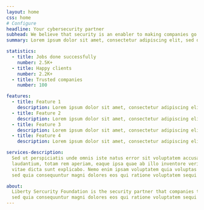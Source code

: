 ```yaml
---
layout: home
css: home
# Configure
headline: Your cybersecurity partner
subhead: We believe that security is an enabler to making companies go faster.
summary: Lorem ipsum dolor sit amet, consectetur adipiscing elit, sed do eiusmod tempor incididunt ut labore et dolore magna aliqua. Ut enim ad minim veniam, quis nostrud exercitation ullamco laboris nisi ut aliquip ex ea commodo consequat.

statistics:
  - title: Jobs done successfully
    number: 2.5K+
  - title: Happy clients
    number: 2.2K+
  - title: Trusted companies
    number: 100

features:
  - title: Feature 1
    description: Lorem ipsum dolor sit amet, consectetur adipiscing elit, sed do eiusmod tempor incididunt ut labore et dolore magna aliqua.
  - title: Feature 2
    description: Lorem ipsum dolor sit amet, consectetur adipiscing elit, sed do eiusmod tempor incididunt ut labore et dolore magna aliqua.
  - title: Feature 3
    description: Lorem ipsum dolor sit amet, consectetur adipiscing elit, sed do eiusmod tempor incididunt ut labore et dolore magna aliqua.
  - title: Feature 4
    description: Lorem ipsum dolor sit amet, consectetur adipiscing elit, sed do eiusmod tempor incididunt ut labore et dolore magna aliqua.

services-description:
  Sed ut perspiciatis unde omnis iste natus error sit voluptatem accusantium doloremque
  laudantium, totam rem aperiam, eaque ipsa quae ab illo inventore veritatis et quasi architecto beatae
  vitae dicta sunt explicabo. Nemo enim ipsam voluptatem quia voluptas sit aspernatur aut odit aut fugit,
  sed quia consequuntur magni dolores eos qui ratione voluptatem sequi nesciunt.

about:
  Liberty Sercurity Foundation is the security partner that companies turn to for end-to-end solutions that attack the chaos of the cybersecurity landscape with context. Nemo enim ipsam voluptatem quia voluptas sit aspernatur aut odit aut fugit,
  sed quia consequuntur magni dolores eos qui ratione voluptatem sequi nesciunt.
---
```

